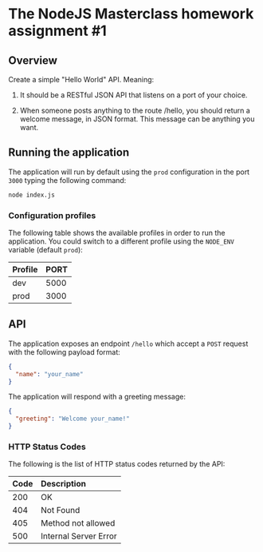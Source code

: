 # The NodeJS Masterclass homework assignment #1

## Overview
Create a simple "Hello World" API. Meaning:

1. It should be a RESTful JSON API that listens on a port of your choice.

1. When someone posts anything to the route /hello, you should return a welcome message, in JSON format. This message can be anything you want.

## Running the application
The application will run by default using the `prod` configuration in the port `3000` typing the following command:
```bash
node index.js
```
### Configuration profiles

The following table shows the available profiles in order to run the application. You could switch to a different profile using the `NODE_ENV` variable (default `prod`):

| Profile       | PORT            |
| ------------- |:--------------- |
| dev           | 5000            |
| prod          | 3000            |

## API
The application exposes an endpoint `/hello` which accept a `POST` request with the following payload format:

```json
{
  "name": "your_name"
}
```
The application will respond with a greeting message:

```json
{
  "greeting": "Welcome your_name!"
}
```
### HTTP Status Codes

The following is the list of HTTP status codes returned by the API:

| Code          | Description            |
| ------------- |:---------------------- |
| 200           | OK                     |
| 404           | Not Found              |
| 405           | Method not allowed     |
| 500           | Internal Server Error  |
